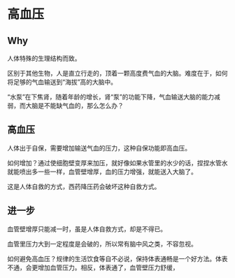 # 高血压

## Why

人体特殊的生理结构而致。

区别于其他生物，人是直立行走的，顶着一颗高度费气血的大脑。难度在于，如何将足够的气血输送到“海拔”高的大脑中。

“水泵”在下焦肾，随着年龄的增长，肾“泵”的功能下降，气血输送大脑的能力减弱，而大脑是不能缺气血的，那么怎么办？

## 高血压

人体出于自保，需要增加输送气血的压力，这种自保功能即高血压。

如何增加？通过使细胞壁变厚来加压，就好像如果水管里的水少的话，捏捏水管水就能喷出多一些一样，血管壁增厚，血的压力增强，就能送入大脑了。

这是人体自救的方式，西药降压药会破坏这种自救方式。

## 进一步

血管壁增厚只能减一时，虽是人体自救方式，却是不得已。

血管里压力大到一定程度是会破的，所以常有脑中风之类，不容忽视。

如何避免高血压？规律的生活饮食等自不必说，保持体表通畅是一个好方法。体表不通，会更增加血管压力。相反，体表通了，血管壁压力舒缓，